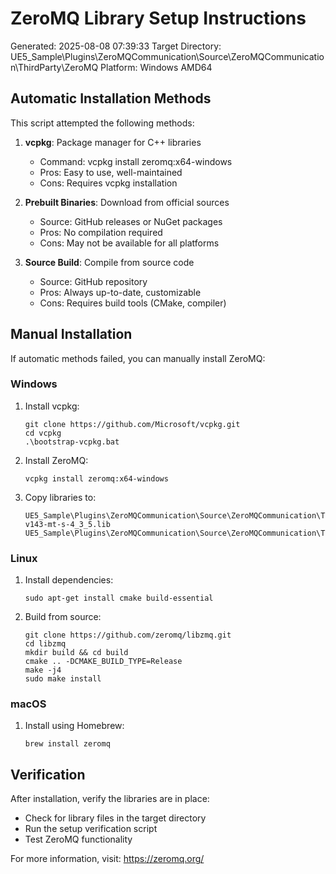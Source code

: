 
# ZeroMQ Library Setup Instructions

Generated: 2025-08-08 07:39:33
Target Directory: UE5_Sample\Plugins\ZeroMQCommunication\Source\ZeroMQCommunication\ThirdParty\ZeroMQ
Platform: Windows AMD64

## Automatic Installation Methods

This script attempted the following methods:

1. **vcpkg**: Package manager for C++ libraries
   - Command: vcpkg install zeromq:x64-windows
   - Pros: Easy to use, well-maintained
   - Cons: Requires vcpkg installation

2. **Prebuilt Binaries**: Download from official sources
   - Source: GitHub releases or NuGet packages
   - Pros: No compilation required
   - Cons: May not be available for all platforms

3. **Source Build**: Compile from source code
   - Source: GitHub repository
   - Pros: Always up-to-date, customizable
   - Cons: Requires build tools (CMake, compiler)

## Manual Installation

If automatic methods failed, you can manually install ZeroMQ:

### Windows
1. Install vcpkg:
   ```
   git clone https://github.com/Microsoft/vcpkg.git
   cd vcpkg
   .\bootstrap-vcpkg.bat
   ```

2. Install ZeroMQ:
   ```
   vcpkg install zeromq:x64-windows
   ```

3. Copy libraries to:
   ```
   UE5_Sample\Plugins\ZeroMQCommunication\Source\ZeroMQCommunication\ThirdParty\ZeroMQ\lib\Win64\libzmq-v143-mt-s-4_3_5.lib
   UE5_Sample\Plugins\ZeroMQCommunication\Source\ZeroMQCommunication\ThirdParty\ZeroMQ\bin\Win64\libzmq.dll
   ```

### Linux
1. Install dependencies:
   ```
   sudo apt-get install cmake build-essential
   ```

2. Build from source:
   ```
   git clone https://github.com/zeromq/libzmq.git
   cd libzmq
   mkdir build && cd build
   cmake .. -DCMAKE_BUILD_TYPE=Release
   make -j4
   sudo make install
   ```

### macOS
1. Install using Homebrew:
   ```
   brew install zeromq
   ```

## Verification

After installation, verify the libraries are in place:
- Check for library files in the target directory
- Run the setup verification script
- Test ZeroMQ functionality

For more information, visit: https://zeromq.org/

